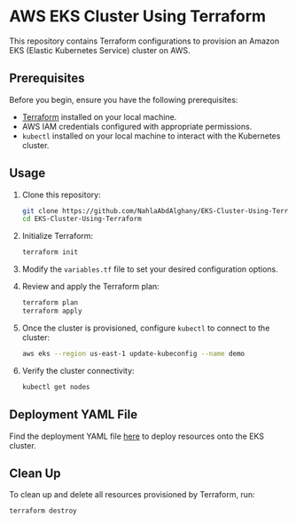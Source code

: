 # AWS EKS Cluster Using Terraform

This repository contains Terraform configurations to provision an Amazon EKS (Elastic Kubernetes Service) cluster on AWS.

## Prerequisites

Before you begin, ensure you have the following prerequisites:

- [Terraform](https://www.terraform.io/downloads.html) installed on your local machine.
- AWS IAM credentials configured with appropriate permissions.
- `kubectl` installed on your local machine to interact with the Kubernetes cluster.

## Usage

1. Clone this repository:

    ```bash
    git clone https://github.com/NahlaAbdAlghany/EKS-Cluster-Using-Terraform.git
    cd EKS-Cluster-Using-Terraform
    ```

2. Initialize Terraform:

    ```bash
    terraform init
    ```

3. Modify the `variables.tf` file to set your desired configuration options.

4. Review and apply the Terraform plan:

    ```bash
    terraform plan
    terraform apply
    ```

5. Once the cluster is provisioned, configure `kubectl` to connect to the cluster:

    ```bash
   aws eks --region us-east-1 update-kubeconfig --name demo
    ```

6. Verify the cluster connectivity:

    ```bash
    kubectl get nodes
    ```

## Deployment YAML File

Find the deployment YAML file [here](EKS-Cluster-Using-Terraform/k8s/) to deploy resources onto the EKS cluster.

## Clean Up

To clean up and delete all resources provisioned by Terraform, run:

```bash
terraform destroy
